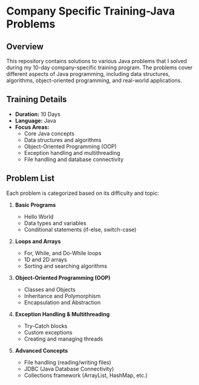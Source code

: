 
# Company Specific Training-Java Problems

## Overview
This repository contains solutions to various Java problems that I solved during my 10-day company-specific training program. The problems cover different aspects of Java programming, including data structures, algorithms, object-oriented programming, and real-world applications.

## Training Details
- **Duration:** 10 Days
- **Language:** Java
- **Focus Areas:**
  - Core Java concepts
  - Data structures and algorithms
  - Object-Oriented Programming (OOP)
  - Exception handling and multithreading
  - File handling and database connectivity

## Problem List
Each problem is categorized based on its difficulty and topic:

1. **Basic Programs**
   - Hello World
   - Data types and variables
   - Conditional statements (if-else, switch-case)
   
2. **Loops and Arrays**
   - For, While, and Do-While loops
   - 1D and 2D arrays
   - Sorting and searching algorithms

3. **Object-Oriented Programming (OOP)**
   - Classes and Objects
   - Inheritance and Polymorphism
   - Encapsulation and Abstraction
   
4. **Exception Handling & Multithreading**
   - Try-Catch blocks
   - Custom exceptions
   - Creating and managing threads

5. **Advanced Concepts**
   - File handling (reading/writing files)
   - JDBC (Java Database Connectivity)
   - Collections framework (ArrayList, HashMap, etc.)




